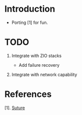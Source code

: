 # Introduction

  * Porting [1] for fun.

# TODO

  1. Integrate with ZIO stacks

      * Add failure recovery

  2. Integrate with network capability

# References

  [1]. [Suture](https://github.com/thejerf/suture)
